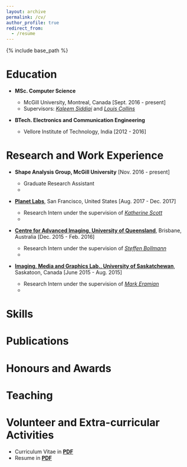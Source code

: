```yaml
---
layout: archive
permalink: /cv/
author_profile: true
redirect_from:
  - /resume
---
```


{% include base_path %}

Education
======
* **MSc. Computer Science**
  * McGill University, Montreal, Canada [Sept. 2016 - present]
  * Supervisors: [*Kaleem Siddiqi*](http://www.cim.mcgill.ca/~siddiqi/) and [*Louis Collins*](http://nist.mni.mcgill.ca/)
      
* **BTech. Electronics and Communication Engineering**
  * Vellore Institute of Technology, India [2012 - 2016]
      
Research and Work Experience
======
* **Shape Analysis Group, McGill University** [Nov. 2016 - present]   
  * Graduate Research Assistant
  *

* [**Planet Labs**](https://www.planet.com/), San Francisco, United States [Aug. 2017 - Dec. 2017]
  * Research Intern under the supervision of [*Katherine Scott*](https://www.linkedin.com/in/katherineascott/)
  * 

* [**Centre for Advanced Imaging, University of Queensland**](https://cai.centre.uq.edu.au/), Brisbane, Australia [Dec. 2015 - Feb. 2016]
  * Research Intern under the supervision of [*Steffen Bollmann*](https://cai.centre.uq.edu.au/profile/115/steffen-bollmann)
  * 
  
* [**Imaging, Media and Graphics Lab., University of Saskatchewan**](https://www.cs.usask.ca/research/research-groups/imaging,-multimedia-and-graphics-img-lab.php), Saskatoon, Canada [June 2015 - Aug. 2015]
  * Research Intern under the supervision of [*Mark Eramian*](https://www.cs.usask.ca/faculty/eramian/)
  *
  
Skills
======

Publications
======

Honours and Awards
======
  
Teaching
======
  
Volunteer and Extra-curricular Activities
======


* Curriculum Vitae in [**PDF**](https://drive.google.com/file/d/0B1xr2l_vl4kKT29ndlBiSjM4bzQ/view?usp=sharing)
* Resume in [**PDF**](https://drive.google.com/file/d/0B1xr2l_vl4kKbHYzbVRyTEt6X2M/view?usp=sharing)
